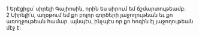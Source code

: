 1 Երէցիցս՝ սիրելի Գայիոսին, որին ես սիրում եմ ճշմարտութեամբ: 2 Սիրելի՛ս, աղօթում եմ քո բոլոր գործերի յաջողութեան եւ քո առողջութեան համար. այնպէս, ինչպէս որ քո հոգին էլ յաջողութեան մէջ է:
